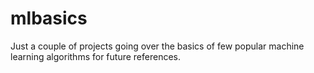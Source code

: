 # mlbasics
Just a couple of projects going over the basics of few popular machine learning algorithms for future references.

